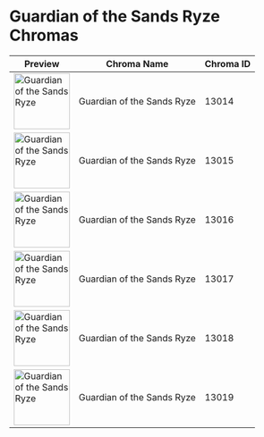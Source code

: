# Guardian of the Sands Ryze Chromas

| Preview | Chroma Name | Chroma ID |
|---|---|---|
| <img src='https://raw.communitydragon.org/latest/plugins/rcp-be-lol-game-data/global/default/v1/champion-chroma-images/13/13014.png' alt='Guardian of the Sands Ryze' width='100'> | Guardian of the Sands Ryze | 13014 |
| <img src='https://raw.communitydragon.org/latest/plugins/rcp-be-lol-game-data/global/default/v1/champion-chroma-images/13/13015.png' alt='Guardian of the Sands Ryze' width='100'> | Guardian of the Sands Ryze | 13015 |
| <img src='https://raw.communitydragon.org/latest/plugins/rcp-be-lol-game-data/global/default/v1/champion-chroma-images/13/13016.png' alt='Guardian of the Sands Ryze' width='100'> | Guardian of the Sands Ryze | 13016 |
| <img src='https://raw.communitydragon.org/latest/plugins/rcp-be-lol-game-data/global/default/v1/champion-chroma-images/13/13017.png' alt='Guardian of the Sands Ryze' width='100'> | Guardian of the Sands Ryze | 13017 |
| <img src='https://raw.communitydragon.org/latest/plugins/rcp-be-lol-game-data/global/default/v1/champion-chroma-images/13/13018.png' alt='Guardian of the Sands Ryze' width='100'> | Guardian of the Sands Ryze | 13018 |
| <img src='https://raw.communitydragon.org/latest/plugins/rcp-be-lol-game-data/global/default/v1/champion-chroma-images/13/13019.png' alt='Guardian of the Sands Ryze' width='100'> | Guardian of the Sands Ryze | 13019 |
